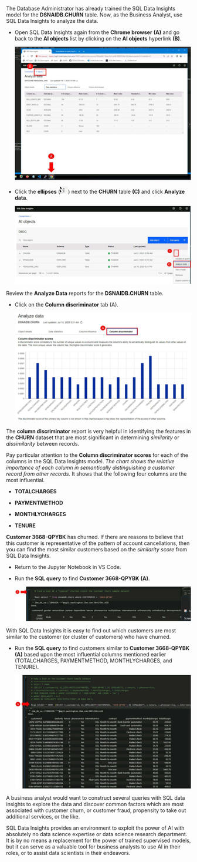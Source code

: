 The Database Administrator has already trained the SQL Data Insights model for the **DSNAIDB.CHURN** table. Now, as the Business Analyst, use SQL Data Insights to analyze the data.

- Open SQL Data Insights again from the **Chrome browser** **(A)** and go back to the **AI objects** list by clicking on the **AI objects** hyperlink **(B)**. 
  
    ![](_attachments/baSQLDI.jpg)

- Click the **ellipses** (![](../DBA/_attachments/ellipses.png)) next to the **CHURN** table **(C)** and click **Analyze data**.

    ![](_attachments/baChurn2.jpg)

Review the **Analyze Data** reports for the **DSNAIDB.CHURN** table.

- Click on the **Column discriminator** tab (A).

    ![](_attachments/baChurnDiscriminator.jpg)

The **column discriminator** report is very helpful in identifying the features in the **CHURN** dataset that are most significant in determining *similarity* or *dissimilarity* between records.

Pay particular attention to the **Column discriminator scores** for each of the columns in the SQL Data Insights model. *The chart shows the relative importance of each column in semantically distinguishing a customer record from other records.* It shows that the following four columns are the most influential.
- **TOTALCHARGES**

- **PAYMENTMETHOD**

- **MONTHLYCHARGES**

- **TENURE**

**Customer 3668-QPYBK** has churned. If there are reasons to believe that this customer is representative of the pattern of account cancellations, then you can find the most similar customers based on the *similarity score* from SQL Data Insights.

- Return to the Jupyter Notebook in VS Code.
- Run the **SQL query** to find **Customer 3668-QPYBK** **(A)**.

    ![](_attachments/baChurnCustomer3668-QPYBK.jpg)

With SQL Data Insights it is easy to find out which customers are most similar to the customer (or cluster of customers) who have churned.

- Run the **SQL query** to find customers similar to **Customer 3668-QPYBK** **(A)** based upon the most influential columns mentioned earlier (TOTALCHARGES, PAYMENTMETHOD, MONTHLYCHARGES, and TENURE).

    ![](_attachments/baSimilarTo3668-QPYBK.jpg)

A business analyst would want to construct several queries with SQL data insights to explore the data and discover common factors which are most associated with customer churn, or customer fraud, propensity to take out additional services, or the like.

SQL Data Insights provides an environment to exploit the power of AI with absolutely no data science expertise or data science research department. It is by no means a replacement for the power of trained supervised models, but it can serve as a valuable tool for business analysts to use AI in their roles, or to assist data scientists in their endeavors.